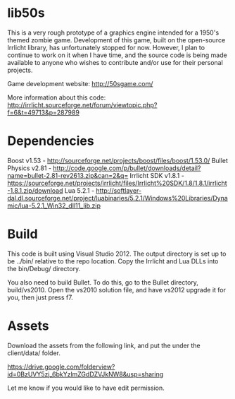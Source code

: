 # lib50s

This is a very rough prototype of a graphics engine intended for a 1950's themed zombie game.
Development of this game, built on the open-source Irrlicht library, has unfortunately stopped for now.
However, I plan to continue to work on it when I have time, and the source code is being made available to anyone who wishes to contribute and/or use for their personal projects.

Game development website: http://50sgame.com/

More information about this code: http://irrlicht.sourceforge.net/forum/viewtopic.php?f=6&t=49713&p=287989

# Dependencies
Boost v1.53 - http://sourceforge.net/projects/boost/files/boost/1.53.0/
Bullet Physics v2.81 - http://code.google.com/p/bullet/downloads/detail?name=bullet-2.81-rev2613.zip&can=2&q=
Irrlicht SDK v1.8.1 - https://sourceforge.net/projects/irrlicht/files/Irrlicht%20SDK/1.8/1.8.1/irrlicht-1.8.1.zip/download
Lua 5.2.1 - http://softlayer-dal.dl.sourceforge.net/project/luabinaries/5.2.1/Windows%20Libraries/Dynamic/lua-5.2.1_Win32_dll11_lib.zip

# Build
This code is built using Visual Studio 2012. The output directory is set up to be ../bin/ relative to the repo location. Copy the Irrlicht and Lua DLLs into the bin/Debug/ directory.

You also need to build Bullet. To do this, go to the Bullet directory, build/vs2010. Open the vs2010 solution file, and have vs2012 upgrade it for you, then just press f7.

# Assets
Download the assets from the following link, and put the under the client/data/ folder.

https://drive.google.com/folderview?id=0BzUVY5zj_6bkYzlmZGdDZVJkNW8&usp=sharing

Let me know if you would like to have edit permission.
